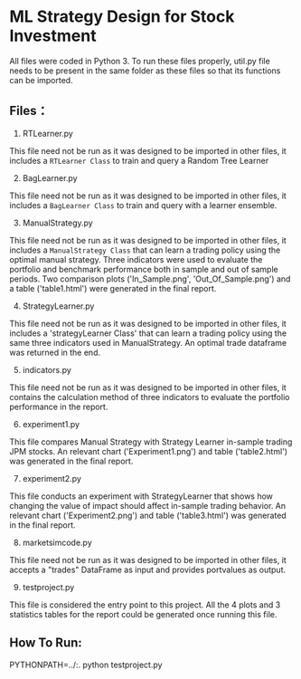# ML Strategy Design for Stock Investment

All files were coded in Python 3. To run these files properly, util.py file needs to be present in the same folder as these files so that its functions can be imported.

## Files：

1. RTLearner.py

This file need not be run as it was designed to be imported in other files, it includes a `RTLearner Class` to train and query a Random Tree Learner 

2. BagLearner.py

This file need not be run as it was designed to be imported in other files, it includes a `BagLearner Class` to train and query with a learner ensemble.

3. ManualStrategy.py

This file need not be run as it was designed to be imported in other files, it includes a `ManualStrategy Class` that can learn a trading policy using the optimal manual strategy. Three indicators were used to evaluate the portfolio and benchmark performance both in sample and out of sample periods. Two comparison plots ('In_Sample.png', 'Out_Of_Sample.png') and a table ('table1.html') were generated in the final report.

4. StrategyLearner.py

This file need not be run as it was designed to be imported in other files, it includes a 'strategyLearner Class' that can learn a trading policy using the same three indicators used in ManualStrategy. An optimal trade dataframe was returned in the end.

5. indicators.py

This file need not be run as it was designed to be imported in other files, it contains the calculation method of three indicators to evaluate the portfolio performance in the report. 

6. experiment1.py

This file compares Manual Strategy with Strategy Learner in-sample trading JPM stocks. An relevant chart ('Experiment1.png') and table ('table2.html') was generated in the final report.

7. experiment2.py

This file conducts an experiment with StrategyLearner that shows how changing the value of impact should affect in-sample trading behavior. An relevant chart ('Experiment2.png') and table ('table3.html') was generated in the final report.

8. marketsimcode.py

This file need not be run as it was designed to be imported in other files, it accepts a "trades" DataFrame as input and provides portvalues as output.    

9. testproject.py

This file is considered the entry point to this project. All the 4 plots and 3 statistics tables for the report could be generated once running this file.

## How To Run:    
PYTHONPATH=../:. python testproject.py 
